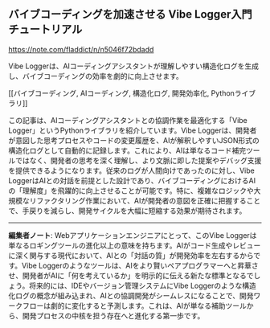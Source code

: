 ## バイブコーディングを加速させる Vibe Logger入門チュートリアル

https://note.com/fladdict/n/n5046f72bdadd

Vibe Loggerは、AIコーディングアシスタントが理解しやすい構造化ログを生成し、バイブコーディングの効率を劇的に向上させます。

[[バイブコーディング, AIコーディング, 構造化ログ, 開発効率化, Pythonライブラリ]]

この記事は、AIコーディングアシスタントとの協調作業を最適化する「Vibe Logger」というPythonライブラリを紹介しています。Vibe Loggerは、開発者が意図した思考プロセスやコードの変更履歴を、AIが解釈しやすいJSON形式の構造化ログとして自動的に記録します。これにより、AIは単なるコード補完ツールではなく、開発者の思考を深く理解し、より文脈に即した提案やデバッグ支援を提供できるようになります。従来のログが人間向けであったのに対し、Vibe LoggerはAIとの対話を前提とした設計であり、バイブコーディングにおけるAIの「理解度」を飛躍的に向上させることが可能です。特に、複雑なロジックや大規模なリファクタリング作業において、AIが開発者の意図を正確に把握することで、手戻りを減らし、開発サイクルを大幅に短縮する効果が期待されます。

---

**編集者ノート**: Webアプリケーションエンジニアにとって、このVibe Loggerは単なるロギングツールの進化以上の意味を持ちます。AIがコード生成やレビューに深く関与する現代において、AIとの「対話の質」が開発効率を左右するからです。Vibe Loggerのようなツールは、AIをより賢いペアプログラマーへと昇華させ、開発者がAIに「何を考えているか」を明示的に伝える新たな標準となるでしょう。将来的には、IDEやバージョン管理システムにVibe Loggerのような構造化ログの概念が組み込まれ、AIとの協調開発がシームレスになることで、開発ワークフローは劇的に変化すると予測します。これは、AIが単なる補助ツールから、開発プロセスの中核を担う存在へと進化する第一歩です。

